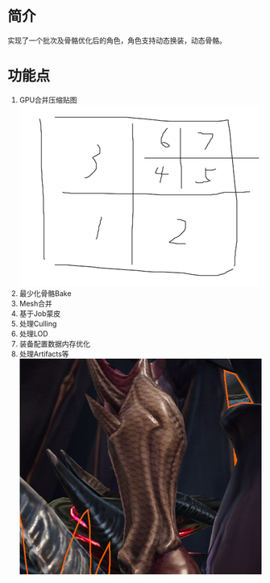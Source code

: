 
# 简介
实现了一个批次及骨骼优化后的角色，角色支持动态换装，动态骨骼。
# 功能点
1. GPU合并压缩贴图 
   ![](1.png)
2. 最少化骨骼Bake
3. Mesh合并
4. 基于Job蒙皮
5. 处理Culling
6. 处理LOD
7. 装备配置数据内存优化
8. 处理Artifacts等 
   ![](2.png)

